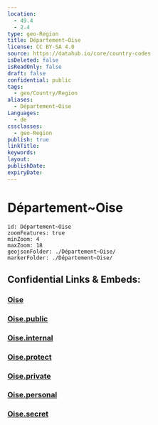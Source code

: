 ```yaml
---
location:
  - 49.4
  - 2.4
type: geo-Region
title: Département~Oise
license: CC BY-SA 4.0
source: https://datahub.io/core/country-codes
isDeleted: false
isReadOnly: false
draft: false
confidential: public
tags:
  - geo/Country/Region
aliases:
  - Département~Oise
Languages:
  - de
cssclasses:
  - geo-Region
publish: true
linkTitle:
keywords:
layout:
publishDate:
expiryDate:
---
```


# Département~Oise

```leaflet
id: Département~Oise
zoomFeatures: true 
minZoom: 4 
maxZoom: 18
geojsonFolder: ./Département~Oise/
markerFolder: ./Département~Oise/
```


## Confidential Links & Embeds: 

### [Oise](/_Standards/Earth/Continent/Europe/Europe~West/France/regions~France/Hauts-de-France/departments~Hauts-de-France/Oise.md) 

### [Oise.public](/_public/Earth/Continent/Europe/Europe~West/France/regions~France/Hauts-de-France/departments~Hauts-de-France/Oise.public.md) 

### [Oise.internal](/_internal/Earth/Continent/Europe/Europe~West/France/regions~France/Hauts-de-France/departments~Hauts-de-France/Oise.internal.md) 

### [Oise.protect](/_protect/Earth/Continent/Europe/Europe~West/France/regions~France/Hauts-de-France/departments~Hauts-de-France/Oise.protect.md) 

### [Oise.private](/_private/Earth/Continent/Europe/Europe~West/France/regions~France/Hauts-de-France/departments~Hauts-de-France/Oise.private.md) 

### [Oise.personal](/_personal/Earth/Continent/Europe/Europe~West/France/regions~France/Hauts-de-France/departments~Hauts-de-France/Oise.personal.md) 

### [Oise.secret](/_secret/Earth/Continent/Europe/Europe~West/France/regions~France/Hauts-de-France/departments~Hauts-de-France/Oise.secret.md)

